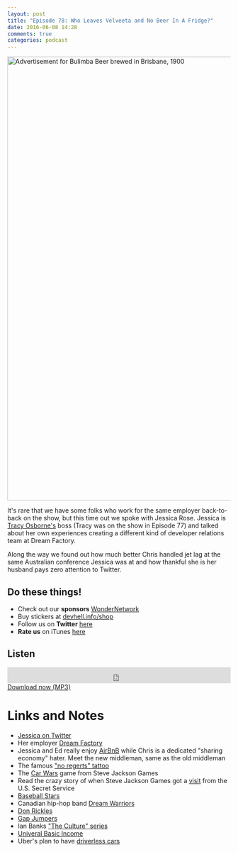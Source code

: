 ```yaml
---
layout: post
title: "Episode 78: Who Leaves Velveeta and No Beer In A Fridge?"
date: 2016-06-08 14:28
comments: true
categories: podcast
---
```


<a data-flickr-embed="true"  href="https://www.flickr.com/photos/statelibraryqueensland/7028283837/in/photolist-bH4MVx-4jCCJU-ouoAJh-qD3329-8JJDeP-kgYSo4-oePF8F-6nFAnw-jsuriV-fpS3bW-oixKH4-bos53m-4jyjim-idcPMu-kTMzaV-qs8rFx-bmTAsb-5xdSyw-8atDih-4jyxM4-qazCEw-iS75gF-4jyzxM-idVsa6-bH5ZGZ-6P85BB-hW64v9-brBvAY-6P86gn-6YYEjN-8cGDjz-boBteY-iZVgmH-oueUWL-a7Q7Gm-6PceZj-cqf1AE-i7EsZX-ouuaQs-ovpncq-oyd2kg-ouQMJa-4jyg1h-amTgs3-qdojp6-qaFVCg-6XgFnG-8LvAbP-kjSK8C-iS74Yg" title="Advertisement for Bulimba Beer brewed in Brisbane, 1900"><img src="https://c6.staticflickr.com/8/7133/7028283837_5556391425_b.jpg" width="726" height="1000" alt="Advertisement for Bulimba Beer brewed in Brisbane, 1900"></a>

It's rare that we have some folks who work for the same employer back-to-back
on the show, but this time out we spoke with Jessica Rose. Jessica is [Tracy Osborne's](https://twitter.com/limedaring) boss (Tracy was on the show in
Episode 77) and talked about her own experiences creating a different kind of
developer relations team at Dream Factory.

Along the way we found out how much better Chris handled jet lag at the same
Australian conference Jessica was at and how thankful she is her husband pays
zero attention to Twitter.

## Do these things!

* Check out our **sponsors** [WonderNetwork](https://wondernetwork.com/)
* Buy stickers at [devhell.info/shop](http://devhell.info/shop)
* Follow us on **Twitter** [here](https://twitter.com/dev_hell)
* **Rate us** on iTunes [here](http://itunes.apple.com/us/podcast/dev-hell/id489840699)

## Listen
<iframe frameborder='0' height='36px' scrolling='no' seamless src='https://simplecast.com/e/39206?style=dark' width='100%'></iframe>
<a href="http://audio.simplecast.com/39206.mp3" rel="enclosure">Download now (MP3)</a>


# Links and Notes

* [Jessica on Twitter](https://twitter.com/jesslynnrose)
* Her employer [Dream Factory](https://twitter.com/dfsoftwarweinc)
* Jessica and Ed really enjoy [AirBnB](https://airbnb.com) while Chris is a dedicated "sharing economy" hater. Meet the new middleman, same as the old middleman
* The famous ["no regerts" tattoo](http://wtftattoos.com/no-regerts-2/)
* The [Car Wars](http://www.sjgames.com/car-wars/) game from Steve Jackson Games
* Read the crazy story of when Steve Jackson Games got a [visit](http://www.sjgames.com/SS/pdk-article.html) from the U.S. Secret Service
* [Baseball Stars](https://en.wikipedia.org/wiki/Baseball_Stars)
* Canadian hip-hop band [Dream Warriors](https://www.youtube.com/watch?v=TEcjUE6XDeY)
* [Don Rickles](https://en.wikipedia.org/wiki/Don_Rickles)
* [Gap Jumpers](https://duckduckgo.com/?q=gap+jumpers&t=ffab&ia=web)
* Ian Banks ["The Culture" series](https://en.wikipedia.org/wiki/The_Culture)
* [Univeral Basic Income](https://en.wikipedia.org/wiki/Basic_income)
* Uber's plan to have [driverless cars](https://www.theguardian.com/technology/2015/feb/03/are-driverless-cars-the-future-of-uber)

